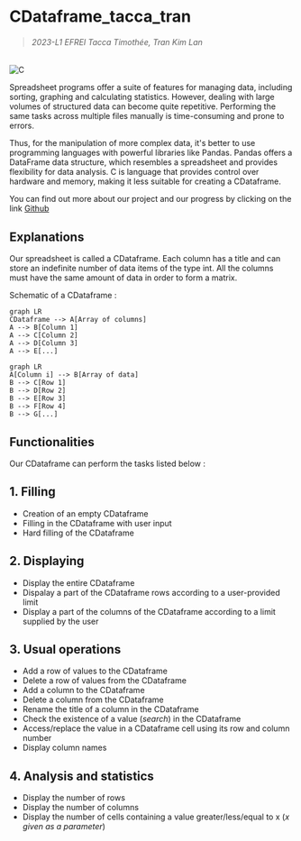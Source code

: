 #  CDataframe_tacca_tran
> ###### 2023-L1 EFREI Tacca Timothée, Tran Kim Lan

![C](https://img.shields.io/badge/C-00599C?style=for-the-badge&logo=c&logoColor=white)

Spreadsheet programs offer a suite of features for managing data, including sorting, graphing and calculating statistics. However, dealing with large volumes of structured data can become quite repetitive. Performing the same tasks across multiple files manually is time-consuming and prone to errors.

Thus, for the manipulation of more complex data, it's better to use programming languages with powerful libraries like Pandas. Pandas offers a DataFrame data structure, which resembles a spreadsheet and provides flexibility for data analysis. C is language that provides control over hardware and memory, making it less suitable for creating a CDataframe.

You can find out more about our project and our progress by clicking on the link  [Github](https://github.com/timotheetacca/CDataframe_tacca_tran)

## Explanations

Our spreadsheet is called a CDataframe. Each column has a title and can store an indefinite number of data items of the
type int. All the columns must have the same amount of data in order to form a matrix. 

Schematic of a CDataframe :

```mermaid
graph LR
CDataframe --> A[Array of columns] 
A --> B[Column 1]
A --> C[Column 2]
A --> D[Column 3]
A --> E[...]
```

```mermaid
graph LR
A[Column i] --> B[Array of data]
B --> C[Row 1]
B --> D[Row 2]
B --> E[Row 3]
B --> F[Row 4]
B --> G[...]
```

## Functionalities

Our CDataframe can perform the tasks listed below  :

## 1. Filling
* Creation of an empty CDataframe
* Filling in the CDataframe with user input
* Hard filling of the CDataframe

## 2. Displaying
* Display the entire CDataframe
* Dispalay a part of the CDataframe rows according to a user-provided limit
* Display a part of the columns of the CDataframe according to a limit supplied by the user

## 3. Usual operations
* Add a row of values to the CDataframe
* Delete a row of values from the CDataframe
* Add a column to the CDataframe
* Delete a column from the CDataframe
* Rename the title of a column in the CDataframe
* Check the existence of a value (*search*) in the CDataframe
* Access/replace the value in a CDataframe cell using its row and column number
* Display column names

## 4. Analysis and statistics
* Display the number of rows
* Display the number of columns
* Display the number of cells containing a value greater/less/equal to x (*x given as a parameter*)
  



